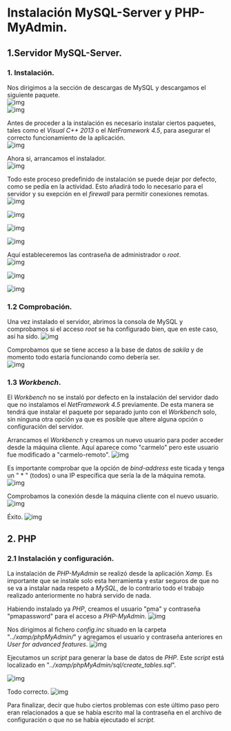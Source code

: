 # Instalación MySQL-Server y PHP-MyAdmin.
## 1.Servidor MySQL-Server.
### 1. Instalación.
Nos dirigimos a la sección de descargas de MySQL y descargamos el siguiente paquete.  
![img](./img/001.png)  
![img](./img/002.png)  

Antes de proceder a la instalación es necesario instalar ciertos paquetes, tales como el *Visual C++ 2013* o el *NetFramework 4.5*, para asegurar el correcto funcionamiento de la aplicación.   
![img](./img/003.png)    

Ahora si, arrancamos el instalador.  
![img](./img/004.png)

Todo este proceso predefinido de instalación se puede dejar por defecto, como se pedía en la actividad. Esto añadirá todo lo necesario para el servidor y su exepción en el *firewall* para permitir conexiones remotas.
![img](./img/005.png)  

![img](./img/006.png)  

![img](./img/007.png)  

![img](./img/008.png)  

Aquí estableceremos las contraseña de administrador o *root*.    
![img](./img/009.png)  

![img](./img/010.png)  

![img](./img/011.png)    

### 1.2 Comprobación.
Una vez instalado el servidor, abrimos la consola de MySQL y comprobamos si el acceso *root* se ha configurado bien, que en este caso, así ha sido.
![img](./img/012.png)  

Comprobamos que se tiene acceso a la base de datos de *sakila* y de momento todo estaría funcionando como debería ser.  
![img](./img/013.png)  

### 1.3 *Workbench*.
El *Workbench* no se instaló por defecto en la instalación del servidor dado que no instalamos el *NetFramework 4.5* previamente. De esta manera se tendrá que instalar el paquete por separado junto con el *Workbench* solo, sin ninguna otra opción ya que es posible que altere alguna opción o configuración del servidor.

Arrancamos el *Workbench* y creamos un nuevo usuario para poder acceder desde la máquina cliente. Aquí aparece como "carmelo" pero este usuario fue modificado a "carmelo-remoto".
![img](./img/014.png)  

Es importante comprobar que la opción de *bind-address* este ticada y tenga un " * " (todos) o una IP específica que sería la de la máquina remota.
![img](./img/015.png)  

Comprobamos la conexión desde la máquina cliente con el nuevo usuario.
![img](./img/016.png)  

Éxito.
![img](./img/017.png)

## 2. PHP
### 2.1 Instalación y configuración.
La instalación de *PHP-MyAdmin* se realizó desde la aplicación *Xamp*. Es importante que se instale solo esta herramienta y estar seguros de que no se va a instalar nada respeto a *MySQL*, de lo contrario todo el trabajo realizado anteriormente no habrá servido de nada.

Habiendo instalado ya *PHP*, creamos el usuario "pma" y contraseña
"pmapassword" para el acceso a *PHP-MyAdmin*.
![img](./img/018.png)  

Nos dirigimos al fichero *config.inc* situado en la carpeta "*../xamp/phpMyAdmin/*" y agregamos el usuario y contraseña anteriores en *User for advanced features*.
![img](./img/019.png)  

Ejecutamos un *script* para generar la base de datos de *PHP*. Este *script*  está localizado en "*../xamp/phpMyAdmin/sql/create_tables.sql*".

![img](./img/020.png)  

Todo correcto.
![img](./img/021.png)

Para finalizar, decir que hubo ciertos problemas con este último paso pero eran relacionados a que se había escrito mal la contraseña en el archivo de configuración o que no se había ejecutado el *script.*
